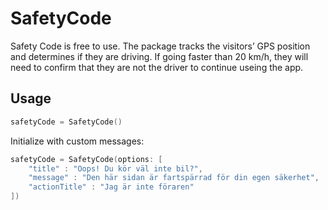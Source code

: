 # SafetyCode

Safety Code is free to use. The package tracks the visitors’ GPS position and determines if they are driving. If going faster than 20 km/h, they will need to confirm that they are not the driver to continue useing the app.

## Usage

```swift
safetyCode = SafetyCode()
```

Initialize with custom messages:

```swift
safetyCode = SafetyCode(options: [
    "title" : "Oops! Du kör väl inte bil?",
    "message" : "Den här sidan är fartspärrad för din egen säkerhet",
    "actionTitle" : "Jag är inte föraren"
])
```
